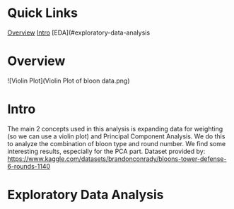 # Quick Links
[Overview](#overview)
[Intro](#Intro)
[EDA](#exploratory-data-analysis

# Overview

![Violin Plot](Violin Plot of bloon data.png)

# Intro

The main 2 concepts used in this analysis is expanding data for weighting (so we can use a violin plot) and Principal Component Analysis. We do this to analyze the combination of bloon type and round number. We find some interesting results, especially for the PCA part. Dataset provided by: https://www.kaggle.com/datasets/brandonconrady/bloons-tower-defense-6-rounds-1140

# Exploratory Data Analysis



